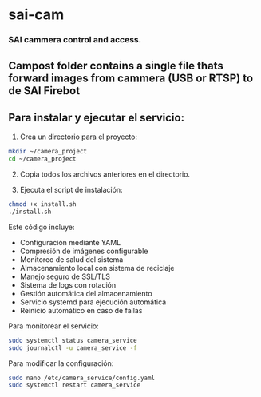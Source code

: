 # sai-cam
### SAI cammera control and access.

## Campost folder contains a single file thats forward images from cammera (USB or RTSP) to de SAI Firebot

## Para instalar y ejecutar el servicio:

1. Crea un directorio para el proyecto:
```bash
mkdir ~/camera_project
cd ~/camera_project
```

2. Copia todos los archivos anteriores en el directorio.

3. Ejecuta el script de instalación:
```bash
chmod +x install.sh
./install.sh
```

Este código incluye:

- Configuración mediante YAML
- Compresión de imágenes configurable
- Monitoreo de salud del sistema
- Almacenamiento local con sistema de reciclaje
- Manejo seguro de SSL/TLS
- Sistema de logs con rotación
- Gestión automática del almacenamiento
- Servicio systemd para ejecución automática
- Reinicio automático en caso de fallas

Para monitorear el servicio:
```bash
sudo systemctl status camera_service
sudo journalctl -u camera_service -f
```

Para modificar la configuración:
```bash
sudo nano /etc/camera_service/config.yaml
sudo systemctl restart camera_service
``` 
